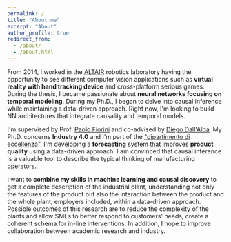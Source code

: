 ```yaml
---
permalink: /
title: "About me"
excerpt: "About"
author_profile: true
redirect_from: 
  - /about/
  - /about.html
---
```


From 2014, I worked in the [ALTAIR](https://metropolis.scienze.univr.it/) robotics laboratory having the opportunity to see different computer vision applications such as **virtual reality with hand tracking device** and cross-platform serious games. During the thesis, I became passionate about **neural networks focusing on temporal modeling**. During my Ph.D., I began to delve into causal inference while maintaining a data-driven approach. Right now, I'm looking to build NN architectures that integrate causality and temporal models. 


I'm supervised by Prof. [Paolo Fiorini](https://scholar.google.com/citations?user=FsovWSkAAAAJ&hl=en) and co-advised by [Diego Dall'Alba](https://www.di.univr.it/?ent=persona&id=6321&lang=it). My Ph.D. concerns **Industry 4.0** and I'm part of the ["dipartimento di eccellenza"](https://www.icelab.di.univr.it/). I'm developing a **forecasting** system that improves **product quality** using a data-driven approach. I am convinced that causal inference is a valuable tool to describe the typical thinking of manufacturing operators.


I want to **combine my skills in machine learning and causal discovery** to get a complete description of the industrial plant, understanding not only the features of the product but also the interaction between the product and the whole plant, employers included, within a data-driven approach. 
Possible outcomes of this research are to reduce the complexity of the plants and allow SMEs to better respond to customers' needs, create a coherent schema for in-line interventions. In addition, I hope to improve collaboration between academic research and industry. 
